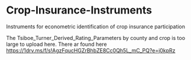 # Crop-Insurance-Instruments
Instruments for econometric identification of crop insurance participation

The Tsiboe_Turner_Derived_Rating_Parameters by county and crop is too large to upload here. There ar found here https://1drv.ms/f/s!AgzFqucHGZrBhbZE8Cc0Qh5L_mC_PQ?e=j0kpRz
